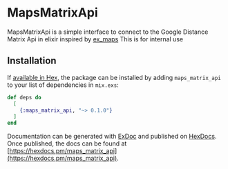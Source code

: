 # MapsMatrixApi


MapsMatrixApi is a simple interface to connect to the Google Distance Matrix Api in elixir inspired by [ex_maps](https://github.com/sntran/ex_maps)
This is for internal use

## Installation

If [available in Hex](https://hex.pm/docs/publish), the package can be installed
by adding `maps_matrix_api` to your list of dependencies in `mix.exs`:

```elixir
def deps do
  [
    {:maps_matrix_api, "~> 0.1.0"}
  ]
end
```

Documentation can be generated with [ExDoc](https://github.com/elixir-lang/ex_doc)
and published on [HexDocs](https://hexdocs.pm). Once published, the docs can
be found at [https://hexdocs.pm/maps_matrix_api](https://hexdocs.pm/maps_matrix_api).

